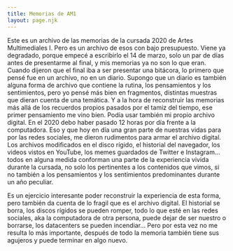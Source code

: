```yaml
---
title: Memorias de AM1
layout: page.njk
---
```


<div class="intro">Este es un archivo de las memorias de la cursada 2020 de Artes Multimediales I. Pero es un archivo de esos con bajo presupuesto. Viene ya degradado, porque empecé a escribirlo el 14 de marzo, solo un par de días antes de presentarme al final, y mis memorias ya no son lo que eran.
Cuando dijeron que el final iba a ser presentar una bitácora, lo primero que pensé fue en un archivo, no en un diario. Supongo que un diario es también alguna forma de archivo que contiene la rutina, los pensamientos y los sentimientos, pero yo pensé más bien en fragmentos, distintas muestras que dieran cuenta de una temática. Y a la hora de reconstruir las memorias más allá de los recuerdos propios pasados por el tamiz del tiempo, ese primer pensamiento me vino bien. Podía usar también mi propio archivo digital.
En el 2020 debo haber pasado 12 horas por día frente a la computadora. Eso y que hoy en día una gran parte de nuestras vidas para por las redes sociales, me dieron rudimentos para armar el archivo digital. Los archivos modificados en el disco rígido, el historial del navegador, los videos vistos en YouTube, los memes guardados de Twitter e Instagram... todos en alguna medida conforman una parte de la experiencia vivida durante la cursada, no solo los pertinentes a los contenidos que vimos, si no también a los pensamientos y los sentimientos predominantes durante un año peculiar.

Es un ejercicio interesante poder reconstruir la experiencia de esta forma, pero también da cuenta de lo fragil que es el archivo digital. El historial se borra, los discos rígidos se pueden romper, todo lo que esté en las redes sociales, aka la computadora de otra persona, puede dejar de ser nuestro o borrarse, los datacenters se pueden incendiar... Pero por esta vez no me resulta lo más importante, después de todo la memoria también tiene sus agujeros y puede terminar en algo nuevo.
</div>


